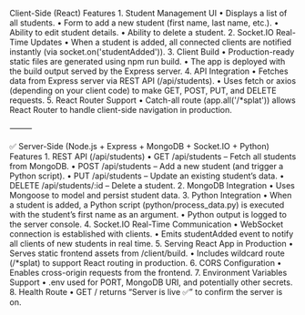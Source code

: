 Client-Side (React) Features
	1.	Student Management UI
	•	Displays a list of all students.
	•	Form to add a new student (first name, last name, etc.).
	•	Ability to edit student details.
	•	Ability to delete a student.
	2.	Socket.IO Real-Time Updates
	•	When a student is added, all connected clients are notified instantly (via socket.on('studentAdded')).
	3.	Client Build
	•	Production-ready static files are generated using npm run build.
	•	The app is deployed with the build output served by the Express server.
	4.	API Integration
	•	Fetches data from Express server via REST API (/api/students).
	•	Uses fetch or axios (depending on your client code) to make GET, POST, PUT, and DELETE requests.
	5.	React Router Support
	•	Catch-all route (app.all('/*splat')) allows React Router to handle client-side navigation in production.

⸻

✅ Server-Side (Node.js + Express + MongoDB + Socket.IO + Python) Features
	1.	REST API (/api/students)
	•	GET /api/students – Fetch all students from MongoDB.
	•	POST /api/students – Add a new student (and trigger a Python script).
	•	PUT /api/students – Update an existing student’s data.
	•	DELETE /api/students/:id – Delete a student.
	2.	MongoDB Integration
	•	Uses Mongoose to model and persist student data.
	3.	Python Integration
	•	When a student is added, a Python script (python/process_data.py) is executed with the student’s first name as an argument.
	•	Python output is logged to the server console.
	4.	Socket.IO Real-Time Communication
	•	WebSocket connection is established with clients.
	•	Emits studentAdded event to notify all clients of new students in real time.
	5.	Serving React App in Production
	•	Serves static frontend assets from /client/build.
	•	Includes wildcard route (/*splat) to support React routing in production.
	6.	CORS Configuration
	•	Enables cross-origin requests from the frontend.
	7.	Environment Variables Support
	•	.env used for PORT, MongoDB URI, and potentially other secrets.
	8.	Health Route
	•	GET / returns “Server is live ✅” to confirm the server is on.

